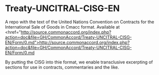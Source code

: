 # Treaty-UNCITRAL-CISG-EN
A repo with the text of the United Nations Convention on Contracts for the International Sale of Goods in Cmacc format. Available at <href="http://source.commonaccord.org/index.php?action=doc&file=GH/CommonAccord/Treaty-UNCITRAL-CISG-EN/Form/0.md">http://source.commonaccord.org/index.php?action=doc&file=GH/CommonAccord/Treaty-UNCITRAL-CISG-EN/Form/0.md</a>

By putting the CISG into thie format, we enable transclusive excerpting of sections for use in contracts, commentaries and the like.


